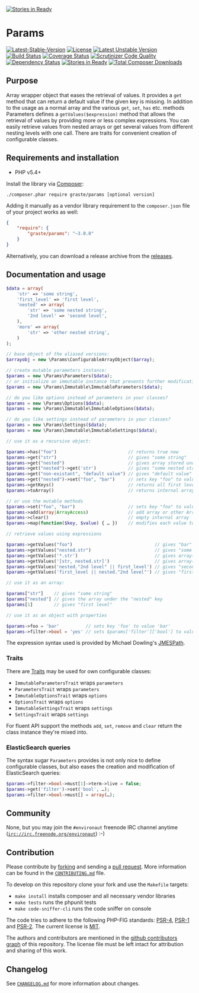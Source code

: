 [![Stories in Ready](https://badge.waffle.io/graste/params.png?label=ready&title=Ready)](https://waffle.io/graste/params)
# Params

[![Latest-Stable-Version](https://poser.pugx.org/graste/params/v/stable.svg)][1]
[![License](https://poser.pugx.org/graste/params/license.svg)][14]
[![Latest Unstable Version](https://poser.pugx.org/graste/params/v/unstable.svg)][1]
[![Build Status](https://secure.travis-ci.org/graste/params.png)][2]
[![Coverage Status](https://coveralls.io/repos/graste/params/badge.png)][3]
[![Scrutinizer Code Quality](https://scrutinizer-ci.com/g/graste/params/badges/quality-score.png?b=master)][5]
[![Dependency Status](https://www.versioneye.com/user/projects/53aefa3b404aa6df8c000082/badge.svg)][4]
[![Stories in Ready](https://badge.waffle.io/graste/params.png?label=ready&title=Ready)][15]
[![Total Composer Downloads](https://poser.pugx.org/graste/params/d/total.png)][1]

## Purpose

Array wrapper object that eases the retrieval of values. It provides a `get` method that can return a default value if the given key is missing. In addition to the usage as a normal array and the various `get`, `set`, `has` etc. methods Parameters defines a `getValues($expression)` method that allows the retrieval of values by providing more or less complex expressions. You can easily retrieve values from nested arrays or get several values from different nesting levels with one call. There are traits for convenient creation of configurable classes.

## Requirements and installation

- PHP v5.4+

Install the library via [Composer][10]:

```./composer.phar require graste/params [optional version]```

Adding it manually as a vendor library requirement to the `composer.json` file of your project works as well:

```json
{
    "require": {
        "graste/params": "~3.0.0"
    }
}
```

Alternatively, you can download a release archive from the [releases][9].

## Documentation and usage

```php
$data = array(
    'str' => 'some string',
    'first_level' => 'first level',
    'nested' => array(
        'str' => 'some nested string',
        '2nd level' => 'second level',
    ),
    'more' => array(
        'str' => 'other nested string',
    )
);

// base object of the aliased versions:
$arrayobj = new \Params\ConfigurableArrayObject($array);

// create mutable parameters instance:
$params = new \Params\Parameters($data);
// or initialize an immutable instance that prevents further modifications after construction
$params = new \Params\Immutable\ImmutableParameters($data);

// do you like options instead of parameters in your classes?
$params = new \Params\Options($data);
$params = new \Params\Immutable\ImmutableOptions($data);

// do you like settings instead of parameters in your classes?
$params = new \Params\Settings($data);
$params = new \Params\Immutable\ImmutableSettings($data);

// use it as a recursive object:

$params->has("foo")                           // returns true now
$params->get("str")                           // gives "some string"
$params->get("nested")                        // gives array stored under "nested" key
$params->get("nested")->get('str')            // gives "some nested string"
$params->get("non-existant", "default value") // gives "default value" as given key is non existant
$params->get("nested")->set("foo", "bar")     // sets key "foo" to value "bar" on the "nested" array
$params->getKeys()                            // returns all first level keys
$params->toArray()                            // returns internal array

// or use the mutable methods
$params->set("foo", "bar")                    // sets key "foo" to value "bar"
$params->add(array|ArrayAccess)               // add array or other ArrayAccess implementing object to current instance
$params->clear()                              // empty internal array
$params->map(function($key, $value) { … })    // modifies each value to the value returned by the callback

// retrieve values using expressions

$params->getValues("foo")                               // gives "bar"
$params->getValues("nested.str")                        // gives "some nested string"
$params->getValues('*.str')                             // gives array("some nested string", "other nested string")
$params->getValues('[str, nested.str]')                 // gives array("some string", "some nested string")
$params->getValues('nested."2nd level" || first_level') // gives "second level" as that key exists; other expression not evaluated
$params->getValues('first_level || nested."2nd level"') // gives "first level" as that key exists; other expression not evaluated

// use it as an array:

$params["str"]    // gives "some string"
$params["nested"] // gives the array under the "nested" key
$params[1]        // gives "first level"

// use it as an object with properties

$params->foo = 'bar'          // sets key 'foo' to value 'bar'
$params->filter->bool = 'yes' // sets $params['filter']['bool'] to value 'yes'
```

The expression syntax used is provided by Michael Dowling's [JMESPath][11].

### Traits

There are [Traits][16] may be used for own configurable classes:

- `ImmutableParametersTrait` wraps `parameters`
- `ParametersTrait` wraps `parameters`
- `ImmutableOptionsTrait` wraps `options`
- `OptionsTrait` wraps `options`
- `ImmutableSettingsTrait` wraps `settings`
- `SettingsTrait` wraps `settings`

For fluent API support the methods `add`, `set`, `remove` and `clear` return the class instance they're mixed into.

### ElasticSearch queries

The syntax sugar `Parameters` provides is not only nice to define configurable classes, but also eases the creation and modification of ElasticSearch queries:

```php
$params->filter->bool->must[1]->term->live = false;
$params->get('filter')->set('bool', …);
$params->filter->bool->must[] = array(…);
```

## Community

None, but you may join the `#environaut` freenode IRC channel anytime ([`irc://irc.freenode.org/environaut`](irc://irc.freenode.org/environaut)) :-)

## Contribution

Please contribute by [forking][12] and sending a [pull request][13]. More information can be found in the [`CONTRIBUTING.md`](CONTRIBUTING.md) file.

To develop on this repository clone your fork and use the `Makefile` targets:

- `make install` installs composer and all necessary vendor libraries
- `make tests` runs the phpunit tests
- `make code-sniffer-cli` runs the code sniffer on console

The code tries to adhere to the following PHP-FIG standards: [PSR-4][6], [PSR-1][7] and [PSR-2][8]. The current license is [MIT](LICENSE.md).

The authors and contributors are mentioned in the [github contributors graph](graphs/contributors) of this repository. The license file must be left intact for attribution and sharing of this work.

## Changelog

See [`CHANGELOG.md`](CHANGELOG.md) for more information about changes.


[1]: https://packagist.org/packages/graste/params "graste/params on packagist"
[2]: http://travis-ci.org/graste/params "graste/params on travis-ci"
[3]: https://coveralls.io/r/graste/params "graste/params on coveralls"
[4]: https://www.versioneye.com/user/projects/53aefa3b404aa6df8c000082 "graste/params on versioneye"
[5]: https://scrutinizer-ci.com/g/graste/params/?branch=master "graste/params on scrutinizer-ci"
[6]: http://www.php-fig.org/psr/psr-4/ "PSR-4 Autoloading Standard"
[7]: http://www.php-fig.org/psr/psr-1/ "PSR-1 Basic Coding Standard"
[8]: http://www.php-fig.org/psr/psr-2/ "PSR-2 Coding Style Guide"
[9]: https://github.com/graste/params/releases "graste/params releases on github"
[10]: https://getcomposer.org/ "Composer homepage with further documentation"
[11]: https://github.com/mtdowling/jmespath.php "JMESPath on github"
[12]: http://help.github.com/forking/ "Github docs on forking a project"
[13]: http://help.github.com/pull-requests/ "Github docs on pull requests"
[14]: LICENSE.md "license file with link to original full text of the license"
[15]: https://waffle.io/graste/params "graste/params on waffle"
[16]: http://php.net/manual/en/language.oop5.traits.php "Traits on php.net"
